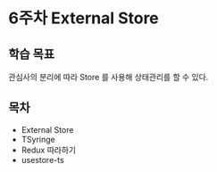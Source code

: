 # 6주차 External Store

## 학습 목표

관심사의 분리에 따라 Store 를 사용해 상태관리를 할 수 있다.

## 목차

- External Store
- TSyringe
- Redux 따라하기
- usestore-ts